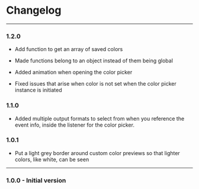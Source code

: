 # Changelog

---

### 1.2.0

-   Add function to get an array of saved colors

-   Made functions belong to an object instead of them being global

-   Added animation when opening the color picker

-   Fixed issues that arise when color is not set when the color picker instance is initiated

### 1.1.0

-   Added multiple output formats to select from when you reference the event info, inside the listener for the color picker.

### 1.0.1

-   Put a light grey border around custom color previews so that lighter colors, like white, can be seen

---

### 1.0.0 - Initial version
